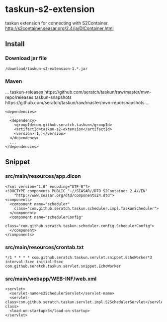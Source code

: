 # taskun-s2-extension

taskun extension for connecting with S2Container.
http://s2container.seasar.org/2.4/ja/DIContainer.html

## Install

### Download jar file

    /download/taskun-s2-extension-1.*.jar

### Maven

   <repositories>
      ...
      <repository>
        <id>taskun-releases</id>
        <url>https://github.com/seratch/taskun/raw/master/mvn-repo/releases</url>
      </repository>
      <repository>
        <id>taskun-snapshots</id>
        <url>https://github.com/seratch/taskun/raw/master/mvn-repo/snapshots</url>
      </repository>
      ...
    </repositories>

    <dependencies>
      ...
      <dependency>
        <groupId>com.github.seratch.taskun</groupId>
        <artifactId>taskun-s2-extension</artifactId>
        <version>[1,)</version>
      </dependency>
      ...
    </dependencies>

## Snippet

### src/main/resources/app.dicon

    <?xml version="1.0" encoding="UTF-8"?>
    <!DOCTYPE components PUBLIC "-//SEASAR//DTD S2Container 2.4//EN"
        "http://www.seasar.org/dtd/components24.dtd">
    <components>
      <component name="scheduler"
        class="com.github.seratch.taskun.scheduler.impl.TaskunScheduler">
      </component>
      <component name="schedulerConfig"
        class="com.github.seratch.taskun.scheduler.config.SchedulerConfig">
      </component>
    </components>

### src/main/resources/crontab.txt

    */1 * * * * com.github.seratch.taskun.servlet.snippet.EchoWorker*3
    interval:3sec initial:5sec com.github.seratch.taskun.servlet.snippet.EchoWorker

### src/main/webapp/WEB-INF/web.xml

    <servlet>
      <servlet-name>s2SchedulerServlet</servlet-name>
      <servlet-class>com.github.seratch.taskun.servlet.impl.S2SchedulerServlet</servlet-class>
      <load-on-startup>3</load-on-startup>
    </servlet>


